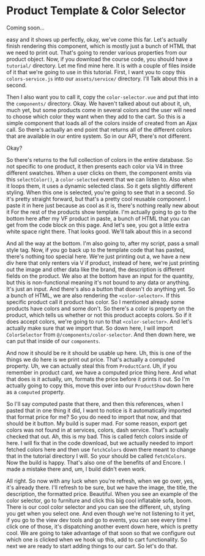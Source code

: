 # Product Template & Color Selector

Coming soon...

easy and it shows up perfectly, okay, we've come this far. Let's actually finish
rendering this component, which is mostly just a bunch of HTML that we need to print
out. That's going to render various properties from our product object. Now, if you
download the course code, you should have a `tutorial/` directory. Let me find mine
here. It is with a couple of files inside of it that we're going to use in this
tutorial. First, I want you to copy this `colors-service.js` into our `assets/service/`
directory. I'll Talk about this in a second.

Then I also want you to call it, copy the `color-selector.vue` and put that into the
`components/` directory. Okay. We haven't talked about out about it, uh, much yet, but
some products come in several colors and the user will need to choose which color
they want when they add to the cart. So this is a simple component that loads all of
the colors inside of created from an Ajax call. So there's actually an end point that
returns all of the different colors that are available in our entire system. So in
our API, there's not different.

Okay?

So there's returns to the full collection of colors in the entire database. So not
specific to one product, it then presents each color via V4 in three different
swatches. When a user clicks on them, the component emits via this `selectColor()`, a
`color-selected` event that we can listen to. Also when it loops them, it uses a
dynamic selected class. So it gets slightly different styling. When this one is
selected, you're going to see that in a second. So it's pretty straight forward, but
that's a pretty cool reusable component. I paste it in here just because as cool as
it is, there's nothing really new about it For the rest of the products show
template. I'm actually going to go to the bottom here after my VF product in paste, a
bunch of HTML that you can get from the code block on this page. And let's see, you
got a little extra white space right there. That looks good. We'll talk about this in
a second

And all the way at the bottom. I'm also going to, after my script, pass a small style
tag. Now, if you go back up to the template code that has pasted, there's nothing too
special here. We're just printing out a, we have a new div here that only renters via
V if product, instead of here, we're just printing out the image and other data like
the brand, the description is different fields on the product. We also at the bottom
have an input for the quantity, but this is non-functional meaning it's not bound to
any data or anything. It's just an input. And there's also a button that doesn't do
anything yet. So a bunch of HTML, we are also rendering the `<color-selector>`. If this
specific product call it product has color. So I mentioned already some products have
colors and some don't. So there's a color is property on the product, which tells us
whether or not this product accepts colors. So if it does accept colors, we're going
to run to that `<color-selector>`. And let's actually make sure that we import that. So
down here, I will import `ColorSelector` from `@/components/color-selector`. And then
down here, we can put that inside of our `components`.

And now it should be re it should be usable up here. Uh, this is one of the things we
do here is we print out price. That's actually a computed property. Uh, we can
actually steal this from `ProductCard`. Uh, if you remember in product card, we have a
computed price thing here. And what that does is it actually, um, formats the price
before it prints it out. So I'm actually going to copy this, move this over into our
`ProductShow` down here as a `computed` property.

So I'll say computed paste that there, and then this references, when I pasted that
in one thing it did, I want to notice is it automatically imported that format price
for me? So you do need to import that now, and that should be it button. My build is
super mad. For some reason, export get colors was not found in at services, colors,
dash service. That's actually checked that out. Ah, this is my bad. This is called
fetch colors inside of here. I will fix that in the code download, but we actually
needed to import fetched colors here and then use `fetchColors` down there meant to
change that in the tutorial directory I will. So your should be called `fetchColors`.
Now the build is happy. That's also one of the benefits of and Encore. I made a
mistake there and, um, I build didn't even work.

All right. So now with any luck when you're refresh, when we go over, yes, it's
already there. I'll refresh to be sure, but we have the image, the title, the
description, the formatted price. Beautiful. When you see an example of the color
selector, go to furniture and click this big cool inflatable sofa, boom. There is our
cool color selector and you can see the different, uh, styling you get when you
select one. And even though we're not listening to it yet, if you go to the view dev
tools and go to events, you can see every time I click one of those, it's dispatching
another event down here, which is pretty cool. We are going to take advantage of that
soon so that we configure out which one is clicked when we hook up this, add to cart
functionality. So next we are ready to start adding things to our cart. So let's do
that.
